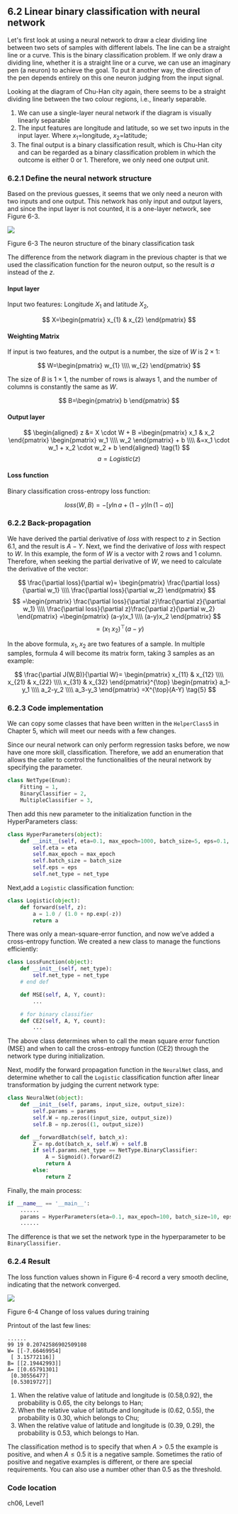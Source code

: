 <!--Copyright © Microsoft Corporation. All rights reserved.
  适用于[License](https://github.com/Microsoft/ai-edu/blob/master/LICENSE.md)版权许可-->
  
## 6.2 Linear binary classification with neural network

Let's first look at using a neural network to draw a clear dividing line between two sets of samples with different labels. The line can be a straight line or a curve. This is the binary classification problem. If we only draw a dividing line, whether it is a straight line or a curve, we can use an imaginary pen (a neuron) to achieve the goal. To put it another way, the direction of the pen depends entirely on this one neuron judging from the input signal.


Looking at the diagram of Chu-Han city again, there seems to be a straight dividing line between the two colour regions, i.e., linearly separable.

1. We can use a single-layer neural network if the diagram is visually linearly separable 
2. The input features are longitude and latitude, so we set two inputs in the input layer. Where $x_1=$longitude, $x_2=$latitude;
3. The final output is a binary classification result, which is Chu-Han city and can be regarded as a binary classification problem in which the outcome is either 0 or 1. Therefore, we only need one output unit.

### 6.2.1 Define the neural network structure

Based on the previous guesses, it seems that we only need a neuron with two inputs and one output. This network has only input and output layers, and since the input layer is not counted, it is a one-layer network, see Figure 6-3.

<img src="https://aiedugithub4a2.blob.core.windows.net/a2-images/Images/6/BinaryClassifierNN.png" ch="500" />

Figure 6-3 The neuron structure of the binary classification task

The difference from the network diagram in the previous chapter is that we used the classification function for the neuron output, so the result is $a$ instead of the $z$.

#### Input layer

Input two features: Longitude $X_1$ and latitude $X_2$,

$$
X=\begin{pmatrix}
x_{1} & x_{2}
\end{pmatrix}
$$

#### Weighting Matrix

If input is two features, and the output is a number, the size of $W$ is $2\times 1$:

$$
W=\begin{pmatrix}
w_{1} \\\\ w_{2}
\end{pmatrix}
$$

The size of $B$ is $1\times 1$, the number of rows is always 1, and the number of columns is constantly the same as $W$.

$$
B=\begin{pmatrix}
b
\end{pmatrix}
$$

#### Output layer

$$
\begin{aligned}    
z &= X \cdot W + B
=\begin{pmatrix}
    x_1 & x_2
\end{pmatrix}
\begin{pmatrix}
    w_1 \\\\ w_2
\end{pmatrix} + b \\\\
&=x_1 \cdot w_1 + x_2 \cdot w_2 + b 
\end{aligned}
\tag{1}
$$
$$a = Logistic(z) \tag{2}$$

#### Loss function

Binary classification cross-entropy loss function:

$$
loss(W,B) = -[y\ln a+(1-y)\ln(1-a)] \tag{3}
$$

### 6.2.2 Back-propagation

We have derived the partial derivative of $loss$ with respect to $z$ in Section 6.1, and the result is $A-Y$. Next, we find the derivative of $loss$ with respect to $W$. In this example, the form of $W$ is a vector with 2 rows and 1 column. Therefore, when seeking the partial derivative of $W$, we need to calculate the derivative of the vector:

$$
\frac{\partial loss}{\partial w}=
\begin{pmatrix}
    \frac{\partial loss}{\partial w_1} \\\\ 
    \frac{\partial loss}{\partial w_2}
\end{pmatrix}
$$
$$
=\begin{pmatrix}
 \frac{\partial loss}{\partial z}\frac{\partial z}{\partial w_1} \\\\
 \frac{\partial loss}{\partial z}\frac{\partial z}{\partial w_2}   
\end{pmatrix}
=\begin{pmatrix}
    (a-y)x_1 \\\\
    (a-y)x_2
\end{pmatrix}
$$
$$
=(x_1 \ x_2)^{\top} (a-y) \tag{4}
$$

In the above formula, $x_1,x_2$ are two features of a sample. In multiple samples, formula 4 will become its matrix form, taking 3 samples as an example:

$$
\frac{\partial J(W,B)}{\partial W}=
\begin{pmatrix}
    x_{11} & x_{12} \\\\
    x_{21} & x_{22} \\\\
    x_{31} & x_{32} 
\end{pmatrix}^{\top}
\begin{pmatrix}
    a_1-y_1 \\\\
    a_2-y_2 \\\\
    a_3-y_3 
\end{pmatrix}
=X^{\top}(A-Y) \tag{5}
$$

### 6.2.3 Code implementation

We can copy some classes that have been written in the `HelperClass5` in Chapter 5, which will meet our needs with a few changes.

Since our neural network can only perform regression tasks before, we now have one more skill, classification.  Therefore, we add an enumeration that allows the caller to control the functionalities of the neural network by specifying the parameter.

```Python
class NetType(Enum):
    Fitting = 1,
    BinaryClassifier = 2,
    MultipleClassifier = 3,
```

Then add this new parameter to the initialization function in the HyperParameters class:

```Python
class HyperParameters(object):
    def __init__(self, eta=0.1, max_epoch=1000, batch_size=5, eps=0.1, net_type=NetType.Fitting):
        self.eta = eta
        self.max_epoch = max_epoch
        self.batch_size = batch_size
        self.eps = eps
        self.net_type = net_type
```

Next,add a `Logistic` classification function:

```Python
class Logistic(object):
    def forward(self, z):
        a = 1.0 / (1.0 + np.exp(-z))
        return a
```

There was only a mean-square-error function, and now we’ve added a cross-entropy function. We created a new class to manage the functions efficiently:

```Python
class LossFunction(object):
    def __init__(self, net_type):
        self.net_type = net_type
    # end def

    def MSE(self, A, Y, count):
        ...

    # for binary classifier
    def CE2(self, A, Y, count):
        ...
```
The above class determines when to call the mean square error function (MSE) and when to call the cross-entropy function (CE2) through the network type during initialization.

Next, modify the forward propagation function in the `NeuralNet` class, and determine whether to call the `Logistic` classification function after linear transformation by judging the current network type:

```Python
class NeuralNet(object):
    def __init__(self, params, input_size, output_size):
        self.params = params
        self.W = np.zeros((input_size, output_size))
        self.B = np.zeros((1, output_size))

    def __forwardBatch(self, batch_x):
        Z = np.dot(batch_x, self.W) + self.B
        if self.params.net_type == NetType.BinaryClassifier:
            A = Sigmoid().forward(Z)
            return A
        else:
            return Z
```

Finally, the main process: 

```Python
if __name__ == '__main__':
    ......
    params = HyperParameters(eta=0.1, max_epoch=100, batch_size=10, eps=1e-3, net_type=NetType.BinaryClassifier)
    ......
```

The difference is that we set the network type in the hyperparameter to be `BinaryClassifier.`


### 6.2.4 Result

The loss function values shown in Figure 6-4 record a very smooth decline, indicating that the network converged.

<img src="https://aiedugithub4a2.blob.core.windows.net/a2-images/Images/6/binary_loss.png" ch="500" />

Figure 6-4 Change of loss values during training

Printout of the last few lines:

```
......
99 19 0.20742586902509108
W= [[-7.66469954]
 [ 3.15772116]]
B= [[2.19442993]]
A= [[0.65791301]
 [0.30556477]
 [0.53019727]]
```

1. When the relative value of latitude and longitude is (0.58,0.92), the probability is 0.65, the city belongs to Han;
2. When the relative value of latitude and longitude is (0.62, 0.55), the probability is 0.30, which belongs to Chu;
3. When the relative value of latitude and longitude is (0.39, 0.29), the probability is 0.53, which belongs to Han.

The classification method is to specify that when $A>0.5$ the example is positive, and when $A\leq 0.5$ it is a negative sample. Sometimes the ratio of positive and negative examples is different, or there are special requirements. You can also use a number other than $0.5$ as the threshold.
   
### Code location

ch06, Level1
